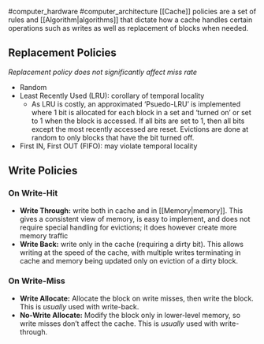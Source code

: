 #computer_hardware #computer_architecture 
[[Cache]] policies are a set of rules and [[Algorithm|algorithms]] that dictate how a cache handles certain operations such as writes as well as replacement of blocks when needed.

## Replacement Policies
*Replacement policy does not significantly affect miss rate*
- Random
- Least Recently Used (LRU): corollary of temporal locality
	- As LRU is costly, an approximated ‘Psuedo-LRU’ is implemented where 1 bit is allocated for each block in a set and ‘turned on’ or set to 1 when the block is accessed. If all bits are set to 1, then all bits except the most recently accessed are reset. Evictions are done at random to only blocks that have the bit turned off.
- First IN, First OUT (FIFO): may violate temporal locality

## Write Policies
### On Write-Hit
- **Write Through:** write both in cache and in [[Memory|memory]]. This gives a consistent view of memory, is easy to implement, and does not require special handling for evictions; it does however create more memory traffic
- **Write Back:** write only in the cache (requiring a dirty bit). This allows writing at the speed of the cache, with multiple writes terminating in cache and memory being updated only on eviction of a dirty block.

### On Write-Miss
- **Write Allocate:** Allocate the block on write misses, then write the block. This is *usually* used with write-back.
- **No-Write Allocate:** Modify the block only in lower-level memory, so write misses don’t affect the cache. This is *usually* used with write-through.